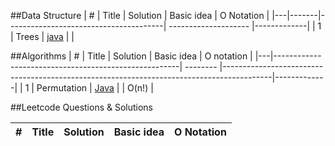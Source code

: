 
##Data Structure
| # | Title | Solution                              | Basic idea | O Notation  |
|---|-------|---------------------------------------| -------------------- |-------------|
| 1 | Trees | [java](src/dataStructures/Trees.java) |  | 

##Algorithms
| # | Title                                                | Solution | Basic idea | O notation  |
|---|------------------------------------------------------| -------- |------------------------------------------------------------------------------------------|-------------|
| 1 | Permutation | [Java](src/algorithms/PermutationList.java) |  | O(n!) |

##Leetcode Questions & Solutions 

| # | Title | Solution | Basic idea | O Notation |
|---| ----- | -------- | -------------------- | ---------- |
